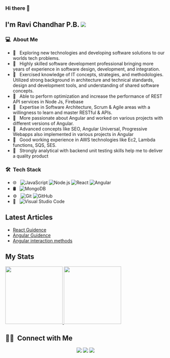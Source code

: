 

<!--
**pbravichandhar/pbravichandhar** is a ✨ _special_ ✨ repository because its `README.md` (this file) appears on your GitHub profile.

Here are some ideas to get you started:

- 🔭 I’m currently working on ...
- 🌱 I’m currently learning ...
- 👯 I’m looking to collaborate on ...
- 🤔 I’m looking for help with ...
- 💬 Ask me about ...
- 📫 How to reach me: ...
- 😄 Pronouns: ...
- ⚡ Fun fact: ...
-->


### Hi there 👋

## I'm Ravi Chandhar P.B. ![](https://komarev.com/ghpvc/?username=pbravichandhar&color=brightgreen&label=PROFILE+VIEWS)

### 💻 &nbsp;About Me 

- 🤔 &nbsp; Exploring new technologies and developing software solutions to our worlds tech problems.
- 🤔 &nbsp; Highly skilled software development professional bringing more years of experience in software design, development, and integration.
- 🤔 &nbsp; Exercised knowledge of IT concepts, strategies, and methodologies. Utilized strong background in architecture and technical standards, design and development tools, and understanding of shared software concepts.
- 🤔 &nbsp; Able to perform optimization and increase the performance of REST API services in Node Js, Firebase 
- 🤔 &nbsp; Expertise in Software Architecture, Scrum & Agile areas with a willingness to learn and master RESTful & APIs.
- 🤔 &nbsp; More passionate about Angular and worked on various projects with different versions of Angular.
- 🤔 &nbsp; Advanced concepts like SEO, Angular Universal, Progressive Webapps also implemented in various projects in Angular
- 🤔 &nbsp; Good working experience in AWS technologies like Ec2, Lambda functions, SQS, SES.
- 🤔 &nbsp; Strongly analytical with backend unit testing skills help me to deliver a quality product


### 🛠 &nbsp;Tech Stack

- 🌐 &nbsp;
  ![JavaScript](https://img.shields.io/badge/-JavaScript-333333?style=flat&logo=javascript)
  ![Node.js](https://img.shields.io/badge/-Node.js-333333?style=flat&logo=node.js)
  ![React](https://img.shields.io/badge/-React-333333?style=flat&logo=react)
  ![Angular]( https://img.shields.io/badge/-Angular-FF0000?style=flat&logo=angular)
- 🛢 &nbsp;
  ![MongoDB](https://img.shields.io/badge/-MongoDB-333333?style=flat&logo=mongodb)
- ⚙️ &nbsp;
  ![Git](https://img.shields.io/badge/-Git-333333?style=flat&logo=git)
  ![GitHub](https://img.shields.io/badge/-GitHub-333333?style=flat&logo=github)
- 🔧 &nbsp;
  ![Visual Studio Code](https://img.shields.io/badge/-Visual%20Studio%20Code-333333?style=flat&logo=visual-studio-code&logoColor=007ACC)


## Latest Articles
<!-- BLOG-POST-LIST:START -->
- [React Guidence](https://pbravichandhar-ivarstech.blogspot.com/2021/05/react-becoming-proficient-react-dev.html)
- [Angular Guidence](https://pbravichandhar-ivarstech.blogspot.com/2021/05/angular-becoming-proficient-angular-dev.html)
- [Angular interaction methods](https://pbravichandhar-ivarstech.blogspot.com/2021/04/angular-interaction-methods-for.html)
<!-- BLOG-POST-LIST:END -->

## My Stats
<p>
<a href="https://github.com/pbravichandhar">
  <img height="180em" src="https://github-readme-stats.vercel.app/api?username=pbravichandhar&show_icons=true&theme=radical" />
  <img height="180em" src="https://github-readme-stats-eight-theta.vercel.app/api/top-langs/?username=pbravichandhar&theme=radical&layout=compact" />
</a>
</p>


##  🤝🏻 &nbsp;Connect with Me

<p align="center">
<a href="https://pbravichandhar-ivarstech.blogspot.com/"><img src="https://img.shields.io/badge/-PB%20Ravi%20Chandhar-3423A6?style=flat-square&logo=Google-Chrome&logoColor=white"/></a>
<a href="https://www.linkedin.com/in/ravichandharpb"><img src="https://img.shields.io/badge/-Ravi%20Chandhar%20P.B-0077B5?style=flat-square&logo=Linkedin&logoColor=white"/></a>
<a href="mailto:ravifabulous471@gmail.com"><img src="https://img.shields.io/badge/-ravifabulous471@gmail.com-D14836?style=flat-square&logo=Gmail&logoColor=white"/></a>

